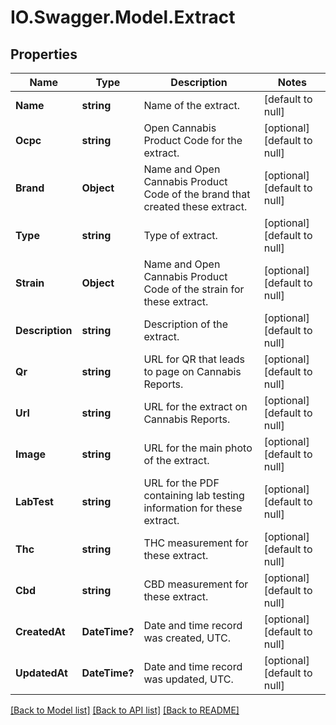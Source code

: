 # IO.Swagger.Model.Extract
## Properties

Name | Type | Description | Notes
------------ | ------------- | ------------- | -------------
**Name** | **string** | Name of the extract. | [default to null]
**Ocpc** | **string** | Open Cannabis Product Code for the extract. | [optional] [default to null]
**Brand** | **Object** | Name and Open Cannabis Product Code of the brand that created these extract. | [optional] [default to null]
**Type** | **string** | Type of extract. | [optional] [default to null]
**Strain** | **Object** | Name and Open Cannabis Product Code of the strain for these extract. | [optional] [default to null]
**Description** | **string** | Description of the extract. | [optional] [default to null]
**Qr** | **string** | URL for QR that leads to page on Cannabis Reports. | [optional] [default to null]
**Url** | **string** | URL for the extract on Cannabis Reports. | [optional] [default to null]
**Image** | **string** | URL for the main photo of the extract. | [optional] [default to null]
**LabTest** | **string** | URL for the PDF containing lab testing information for these extract. | [optional] [default to null]
**Thc** | **string** | THC measurement for these extract. | [optional] [default to null]
**Cbd** | **string** | CBD measurement for these extract. | [optional] [default to null]
**CreatedAt** | **DateTime?** | Date and time record was created, UTC. | [optional] [default to null]
**UpdatedAt** | **DateTime?** | Date and time record was updated, UTC. | [optional] [default to null]

[[Back to Model list]](../README.md#documentation-for-models) [[Back to API list]](../README.md#documentation-for-api-endpoints) [[Back to README]](../README.md)

